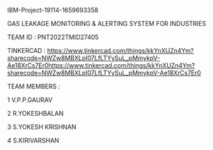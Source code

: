 IBM-Project-19114-1659693358 

GAS LEAKAGE MONITORING & ALERTING SYSTEM FOR INDUSTRIES

TEAM ID : PNT2022TMID27405

TINKERCAD : https://www.tinkercad.com/things/kkYnXUZn4Ym?sharecode=NWZw8MBXLpI07LfLTYySuL_pMmykpV-Ae18XrCs7Er0https://www.tinkercad.com/things/kkYnXUZn4Ym?sharecode=NWZw8MBXLpI07LfLTYySuL_pMmykpV-Ae18XrCs7Er0

TEAM MEMBERS : 

1 V.P.P.GAURAV

2 R.YOKESHBALAN

3 S.YOKESH KRISHNAN

4 S.KIRIVARSHAN
